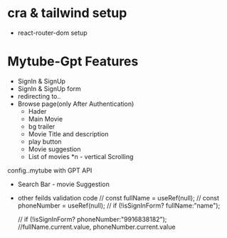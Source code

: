 # cra & tailwind setup
 - react-router-dom setup
 

# Mytube-Gpt Features
 
 - SignIn & SignUp
  -  SignIn & SignUp form
 -  redirecting to..
 - Browse page(only After Authentication)
    - Hader
     - Main Movie
      - bg trailer
      - Movie Title and description
      - play button
      - Movie suggestion 
      -  List of movies *n
       - vertical Scrolling


config..mytube with GPT API
  -  Search Bar
    - movie Suggestion
 - other feilds validation code
     // const fullName = useRef(null);
  // const phoneNumber = useRef(null);
   // if (!isSignInForm? fullName:"name");
    
    // if (!isSignInForm? phoneNumber:"9916838182");
    //fullName.current.value, phoneNumber.current.value
